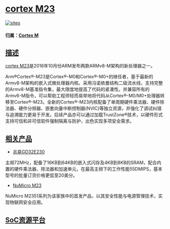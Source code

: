﻿# [cortex M23](https://github.com/sochub/CM23)

[![sites](http://182.61.61.133/link/resources/SoC.png)](https://stop.stops.top) 

#### 归属：[Cortex M](https://github.com/sochub/CM)

## [描述](https://github.com/sochub/CM23/wiki) 

[cortex M23](https://www.arm.com/products/silicon-ip-cpu/cortex-m/cortex-m23)是2016年10月份ARM发布两款ARMv8-M架构的新处理器之一。

Arm®Cortex®-M23是Cortex®-M0和Cortex®-M0+的继任者，基于最新的Armv8-M架构的嵌入式微处理器内核。采用冯诺依曼结构二级流水线，支持完整的Armv8-M基准指令集，最大限度地提高了代码的紧凑性。并兼容所有的Armv6-M指令，可以帮助工程师轻而易举地将代码从Cortex®-M0/M0+处理器转移至Cortex®-M23。全新的Cortex®-M23内核配备了单周期硬件乘法器、硬件除法器、硬件分频器、嵌套向量中断控制器(NVIC)等独立资源，并强化了调试纠错与追溯能力更易于开发。后续产品亦可以通过加载TrustZone®技术，以硬件形式支持可信和非可信软件强制隔离与防护，出色实现多项安全需求。

## [相关产品](https://github.com/sochub/CM23)

* [兆易GD32E230](https://github.com/sochub/GD32E230) 

主频72MHz，配备了16KB到64KB的嵌入式闪存及4KB到8KB的SRAM，配合内置的硬件乘法器、除法器和加速单元，在最高主频下的工作性能55DMIPS，基本型号的批量订货价格更低至20美分。

* [NuMicro M23](https://github.com/sochub/M2351) 

NuMicro M2351系列为该家族中的首发产品，以其安全性能与电源管理技术，实现物联网安全应用。


##  [SoC资源平台](http://www.qitas.cn)  
